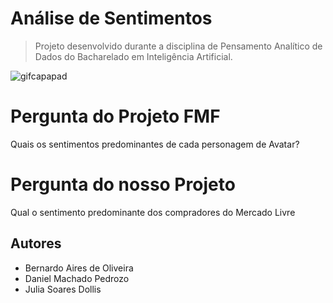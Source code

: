 # Análise de Sentimentos 
> Projeto desenvolvido durante a disciplina de Pensamento Analítico de Dados do Bacharelado em Inteligência Artificial.

![gifcapapad](https://github.com/BernardoAIO/projeto_fmf/assets/121193399/8822f918-a7dd-4f77-962b-9e89e2842a0d)

# Pergunta do Projeto FMF
Quais os sentimentos predominantes de cada personagem de Avatar?

# Pergunta do nosso Projeto
Qual o sentimento predominante dos compradores do Mercado Livre

## Autores
* Bernardo Aires de Oliveira
* Daniel Machado Pedrozo
* Julia Soares Dollis
